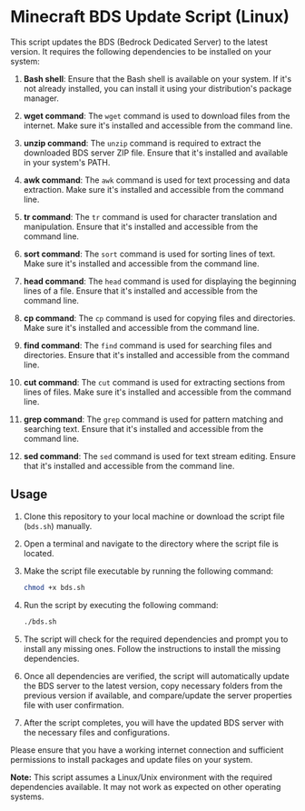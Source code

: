 # Minecraft BDS Update Script (Linux)

This script updates the BDS (Bedrock Dedicated Server) to the latest version. It requires the following dependencies to be installed on your system:

1. **Bash shell**: Ensure that the Bash shell is available on your system. If it's not already installed, you can install it using your distribution's package manager.

2. **wget command**: The `wget` command is used to download files from the internet. Make sure it's installed and accessible from the command line.

3. **unzip command**: The `unzip` command is required to extract the downloaded BDS server ZIP file. Ensure that it's installed and available in your system's PATH.

4. **awk command**: The `awk` command is used for text processing and data extraction. Make sure it's installed and accessible from the command line.

5. **tr command**: The `tr` command is used for character translation and manipulation. Ensure that it's installed and accessible from the command line.

6. **sort command**: The `sort` command is used for sorting lines of text. Make sure it's installed and accessible from the command line.

7. **head command**: The `head` command is used for displaying the beginning lines of a file. Ensure that it's installed and accessible from the command line.

8. **cp command**: The `cp` command is used for copying files and directories. Make sure it's installed and accessible from the command line.

9. **find command**: The `find` command is used for searching files and directories. Ensure that it's installed and accessible from the command line.

10. **cut command**: The `cut` command is used for extracting sections from lines of files. Make sure it's installed and accessible from the command line.

11. **grep command**: The `grep` command is used for pattern matching and searching text. Ensure that it's installed and accessible from the command line.

12. **sed command**: The `sed` command is used for text stream editing. Ensure that it's installed and accessible from the command line.

## Usage

1. Clone this repository to your local machine or download the script file (`bds.sh`) manually.

2. Open a terminal and navigate to the directory where the script file is located.

3. Make the script file executable by running the following command:

   ```bash
   chmod +x bds.sh


4. Run the script by executing the following command:
   ```bash
   ./bds.sh


5. The script will check for the required dependencies and prompt you to install any missing ones. Follow the instructions to install the missing dependencies.

6. Once all dependencies are verified, the script will automatically update the BDS server to the latest version, copy necessary folders from the previous version if available, and compare/update the server properties file with user confirmation.

7. After the script completes, you will have the updated BDS server with the necessary files and configurations.

Please ensure that you have a working internet connection and sufficient permissions to install packages and update files on your system.

**Note:** This script assumes a Linux/Unix environment with the required dependencies available. It may not work as expected on other operating systems.
